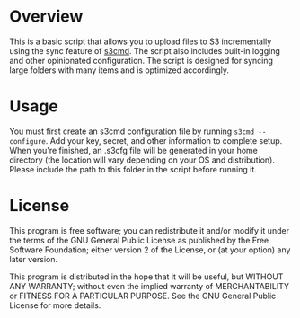 # Overview
This is a basic script that allows you to upload files to S3 incrementally using the sync feature of [s3cmd](http://s3tools.org/s3cmd). The script also includes built-in logging and other opinionated configuration. The script is designed for syncing large folders with many items and is optimized accordingly.

# Usage
You must first create an s3cmd configuration file by running `s3cmd --configure`. Add your key, secret, and other information to complete setup. When you're finished, an .s3cfg file will be generated in your home directory (the location will vary depending on your OS and distribution). Please include the path to this folder in the script before running it.

# License
This program is free software; you can redistribute it and/or modify it under the terms of the GNU General Public License as published by the Free Software Foundation; either version 2 of the License, or (at your option) any later version.

This program is distributed in the hope that it will be useful, but WITHOUT ANY WARRANTY; without even the implied warranty of MERCHANTABILITY or FITNESS FOR A PARTICULAR PURPOSE. See the GNU General Public License for more details.
